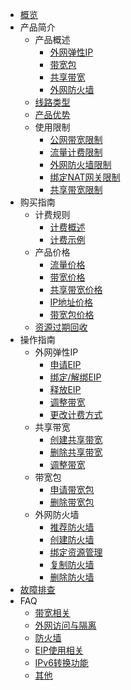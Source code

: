 

* [概览](/unet/README)
* 产品简介
     * 产品概述
         * [外网弹性IP](/unet/introduction/Overview/EIP)
         * [带宽包](/unet/introduction/Overview/Bandwidth_Package)
         * [共享带宽](/unet/introduction/Overview/Shared_Bandwidth)
         * [外网防火墙](/unet/introduction/Overview/Firewall)
     * [线路类型](/unet/introduction/Line_Type)
     * [产品优势](/unet/introduction/Advantage)
     * 使用限制
         * [公网带宽限制](/unet/introduction/Limit/Bandwidth)
         * [流量计费限制](/unet/introduction/Limit/Traffic_Billing)
         * [外网防火墙限制](/unet/introduction/Limit/Firewall)
         * [绑定NAT网关限制](/unet/introduction/Limit/Bind_NAT)
         * [共享带宽限制](/unet/introduction/Limit/Shared_Bandwidth)
* 购买指南
     * 计费规则
         * [计费概述](/unet/buy/Rule/introduction)
         * [计费示例](/unet/buy/Rule/Example)
     * 产品价格
         * [流量价格](/unet/eip_price/traffic)
         * [带宽价格](/unet/eip_price/bandwidth)
         * [共享带宽价格](/unet/eip_price/sharebandwidth)
         * [IP地址价格](/unet/eip_price/ipaddress)
         * [带宽包价格](/unet/eip_price/bandwidthpackage)
     * [资源过期回收](/unet/eip_recycle/introduction)
* 操作指南
     * 外网弹性IP
         * [申请EIP](/unet/guide/EIP/Apply)
         * [绑定/解绑EIP](/unet/guide/EIP/Bind)
         * [释放EIP](/unet/guide/EIP/Release)
         * [调整带宽](/unet/guide/EIP/Adjust_Bandwidth)
         * [更改计费方式](/unet/guide/EIP/Change_Billingmethod)
     * 共享带宽
         * [创建共享带宽](/unet/guide/Shared_Bandwidth/Create)
         * [删除共享带宽](/unet/guide/Shared_Bandwidth/Delete)
         * [调整带宽](/unet/guide/Shared_Bandwidth/Adjust_Bandwidth)
     * 带宽包
         * [申请带宽包](/unet/guide/Bandwidth_Package/Apply)
         * [删除带宽包](/unet/guide/Bandwidth_Package/Delete)
     * 外网防火墙
         * [推荐防火墙](/unet/guide/Firewall/Recommended_Firewall)
         * [创建防火墙](/unet/guide/Firewall/Create)
         * [绑定资源管理](/unet/guide/Firewall/Bind)
         * [复制防火墙](/unet/guide/Firewall/Copy)
         * [删除防火墙](/unet/guide/Firewall/Delete)
* [故障排查](/unet/troubleshooting)
* FAQ
     * [带宽相关](/unet/faq/bandwidth)
     * [外网访问与隔离](/unet/faq/access)
     * [防火墙](/unet/faq/firewall)
     * [EIP使用相关](/unet/faq/eip)
     * [IPv6转换功能](/unet/faq/ipv6translation)
     * [其他](/unet/faq/other)
